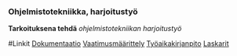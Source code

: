 ### Ohjelmistotekniikka, harjoitustyö
**Tarkoituksena tehdä** *ohjelmistotekniikan harjoitustyö* 


#Linkit
[Dokumentaatio](https://github.com/petronellatoikkanen/ot-harjoitustyo/tree/master/dokumentaatio)
  [Vaatimusmäärittely](https://github.com/petronellatoikkanen/ot-harjoitustyo/tree/master/dokumentaatio/vaatimusmaarittely)
  [Työaikakirjanpito](https://github.com/petronellatoikkanen/ot-harjoitustyo/tree/master/dokumentaatio/tyoaikakirjanpito)
[Laskarit](https://github.com/petronellatoikkanen/ot-harjoitustyo/tree/master/laskarit)
